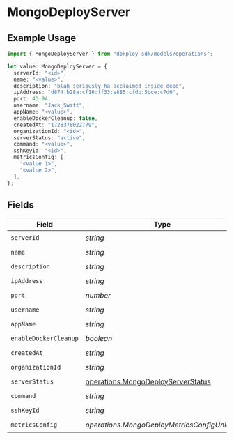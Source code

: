 # MongoDeployServer

## Example Usage

```typescript
import { MongoDeployServer } from "dokploy-sdk/models/operations";

let value: MongoDeployServer = {
  serverId: "<id>",
  name: "<value>",
  description: "blah seriously ha acclaimed inside dead",
  ipAddress: "d874:b28a:cf16:ff33:e885:cfdb:5bce:c7d0",
  port: 43.94,
  username: "Jack_Swift",
  appName: "<value>",
  enableDockerCleanup: false,
  createdAt: "1728378022779",
  organizationId: "<id>",
  serverStatus: "active",
  command: "<value>",
  sshKeyId: "<id>",
  metricsConfig: [
    "<value 1>",
    "<value 2>",
  ],
};
```

## Fields

| Field                                                                                    | Type                                                                                     | Required                                                                                 | Description                                                                              |
| ---------------------------------------------------------------------------------------- | ---------------------------------------------------------------------------------------- | ---------------------------------------------------------------------------------------- | ---------------------------------------------------------------------------------------- |
| `serverId`                                                                               | *string*                                                                                 | :heavy_check_mark:                                                                       | N/A                                                                                      |
| `name`                                                                                   | *string*                                                                                 | :heavy_check_mark:                                                                       | N/A                                                                                      |
| `description`                                                                            | *string*                                                                                 | :heavy_check_mark:                                                                       | N/A                                                                                      |
| `ipAddress`                                                                              | *string*                                                                                 | :heavy_check_mark:                                                                       | N/A                                                                                      |
| `port`                                                                                   | *number*                                                                                 | :heavy_check_mark:                                                                       | N/A                                                                                      |
| `username`                                                                               | *string*                                                                                 | :heavy_check_mark:                                                                       | N/A                                                                                      |
| `appName`                                                                                | *string*                                                                                 | :heavy_check_mark:                                                                       | N/A                                                                                      |
| `enableDockerCleanup`                                                                    | *boolean*                                                                                | :heavy_check_mark:                                                                       | N/A                                                                                      |
| `createdAt`                                                                              | *string*                                                                                 | :heavy_check_mark:                                                                       | N/A                                                                                      |
| `organizationId`                                                                         | *string*                                                                                 | :heavy_check_mark:                                                                       | N/A                                                                                      |
| `serverStatus`                                                                           | [operations.MongoDeployServerStatus](../../models/operations/mongodeployserverstatus.md) | :heavy_check_mark:                                                                       | N/A                                                                                      |
| `command`                                                                                | *string*                                                                                 | :heavy_check_mark:                                                                       | N/A                                                                                      |
| `sshKeyId`                                                                               | *string*                                                                                 | :heavy_check_mark:                                                                       | N/A                                                                                      |
| `metricsConfig`                                                                          | *operations.MongoDeployMetricsConfigUnion2*                                              | :heavy_check_mark:                                                                       | N/A                                                                                      |